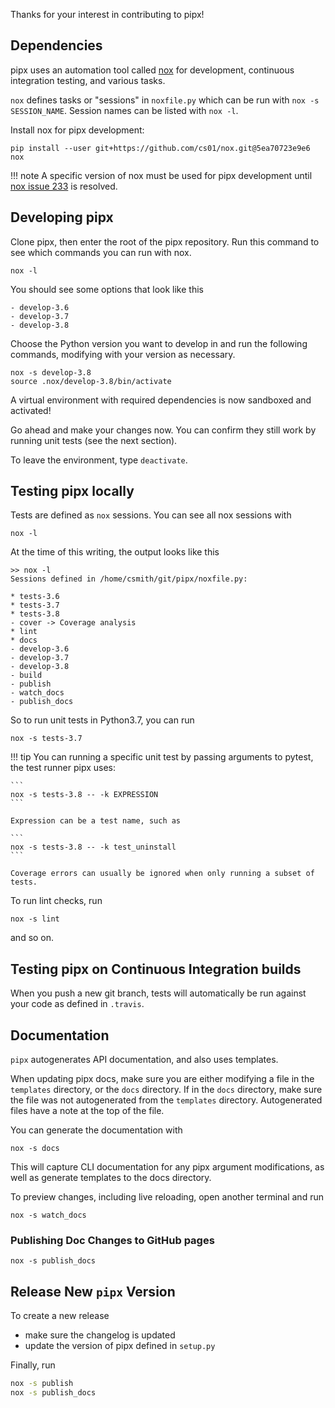 Thanks for your interest in contributing to pipx!


## Dependencies
pipx uses an automation tool called [nox](https://pypi.org/project/nox/) for development, continuous integration testing, and various tasks.

`nox` defines tasks or "sessions" in `noxfile.py` which can be run with `nox -s SESSION_NAME`. Session names can be listed with `nox -l`.

Install nox for pipx development:
```
pip install --user git+https://github.com/cs01/nox.git@5ea70723e9e6 nox
```

!!! note
    A specific version of nox must be used for pipx development until [nox issue 233](https://github.com/theacodes/nox/issues/233) is resolved.


## Developing pipx
Clone pipx, then enter the root of the pipx repository. Run this command to see which commands you can run with nox.
```
nox -l
```

You should see some options that look like this
```
- develop-3.6
- develop-3.7
- develop-3.8
```

Choose the Python version you want to develop in and run the following commands, modifying with your version as necessary.
```
nox -s develop-3.8
source .nox/develop-3.8/bin/activate
```

A virtual environment with required dependencies is now sandboxed and activated!

Go ahead and make your changes now. You can confirm they still work by running unit tests (see the next section).

To leave the environment, type `deactivate`.

## Testing pipx locally
Tests are defined as `nox` sessions. You can see all nox sessions with
```
nox -l
```

At the time of this writing, the output looks like this
```
>> nox -l
Sessions defined in /home/csmith/git/pipx/noxfile.py:

* tests-3.6
* tests-3.7
* tests-3.8
- cover -> Coverage analysis
* lint
* docs
- develop-3.6
- develop-3.7
- develop-3.8
- build
- publish
- watch_docs
- publish_docs
```

So to run unit tests in Python3.7, you can run
```
nox -s tests-3.7
```


!!! tip
    You can running a specific unit test by passing arguments to pytest, the test runner pipx uses:

    ```
    nox -s tests-3.8 -- -k EXPRESSION
    ```

    Expression can be a test name, such as

    ```
    nox -s tests-3.8 -- -k test_uninstall
    ```

    Coverage errors can usually be ignored when only running a subset of tests.

To run lint checks, run
```
nox -s lint
```
and so on.

## Testing pipx on Continuous Integration builds
When you push a new git branch, tests will automatically be run against your code as defined in `.travis`.

## Documentation

`pipx` autogenerates API documentation, and also uses templates.

When updating pipx docs, make sure you are either modifying a file in the `templates` directory, or the `docs` directory. If in the `docs` directory, make sure the file was not autogenerated from the `templates` directory. Autogenerated files have a note at the top of the file.

You can generate the documentation with
```
nox -s docs
```

This will capture CLI documentation for any pipx argument modifications, as well as generate templates to the docs directory.

To preview changes, including live reloading, open another terminal and run
```
nox -s watch_docs
```

### Publishing Doc Changes to GitHub pages
```
nox -s publish_docs
```

## Release New `pipx` Version
To create a new release

* make sure the changelog is updated
* update the version of pipx defined in `setup.py`

Finally, run
```bash
nox -s publish
nox -s publish_docs
```
